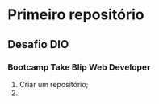 # Primeiro repositório  

## Desafio DIO

### Bootcamp Take Blip Web Developer

1. Criar um repositório;
2. 
